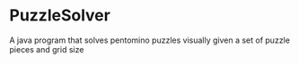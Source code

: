 # PuzzleSolver
A java program that solves pentomino puzzles visually given a set of puzzle pieces and grid size 
